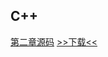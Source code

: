 ## C++


<a href="https://github.com/wangyaojiu/Cpp">第二章源码</a>
<a href="https://github.com/wangyaojiu/Cpp/archive/1.0.zip">>>下载<<</a>
